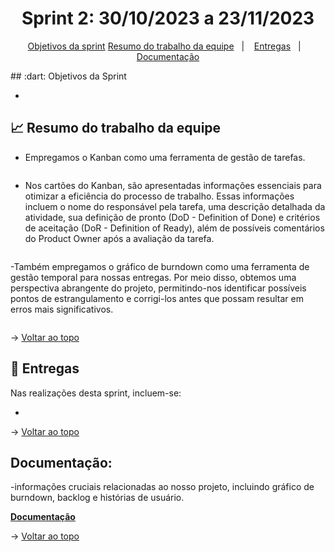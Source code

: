 <span id="topo">

<h1 align="center">Sprint 2: 30/10/2023 a 23/11/2023</h1>

<p align="center">
    <a href="#objetivos">Objetivos da sprint</a> 
    <a href="#Resumo do trabalho da equipe">Resumo do trabalho da equipe</a> &nbsp |&nbsp &nbsp
    <a href="#entregas">Entregas</a> &nbsp |&nbsp &nbsp
    <a href="#documentação">Documentação</a>
</p>

<span id="objetivos">
## :dart: Objetivos da Sprint
    
- 

<span id="Resumo do trabalho da equipe">
    
## :chart_with_upwards_trend: Resumo do trabalho da equipe


- Empregamos o Kanban como uma ferramenta de gestão de tarefas.

<img src="" /> 

- Nos cartões do Kanban, são apresentadas informações essenciais para otimizar a eficiência do processo de trabalho. Essas informações incluem o nome do responsável pela tarefa, uma descrição detalhada da atividade, sua definição de pronto (DoD - Definition of Done) e critérios de aceitação (DoR - Definition of Ready), além de possíveis comentários do Product Owner após a avaliação da tarefa.

<img src="" /> 


-Também empregamos o gráfico de burndown como uma ferramenta de gestão temporal para nossas entregas. Por meio disso, obtemos uma perspectiva abrangente do projeto, permitindo-nos identificar possíveis pontos de estrangulamento e corrigi-los antes que possam resultar em erros mais significativos.

<img src="" /> 






→ [Voltar ao topo](#topo)
    
<span id="entregas">
        
## :rocket: Entregas
Nas realizações desta sprint, incluem-se:

- 





→ [Voltar ao topo](#topo)    
    
<span id="documentação">
    
## Documentação:

-informações cruciais relacionadas ao nosso projeto, incluindo gráfico de burndown, backlog e histórias de usuário.

<a href="https://fatecspgov-my.sharepoint.com/:x:/g/personal/flavio_linguanotto_fatec_sp_gov_br/EWSn3yPb7uRNliVHp_RgfO8BDrmqIkRlNMaj2DXPv0IZFQ?e=RSErpS"><strong>Documentação</strong></a> 



→ [Voltar ao topo](#topo)



